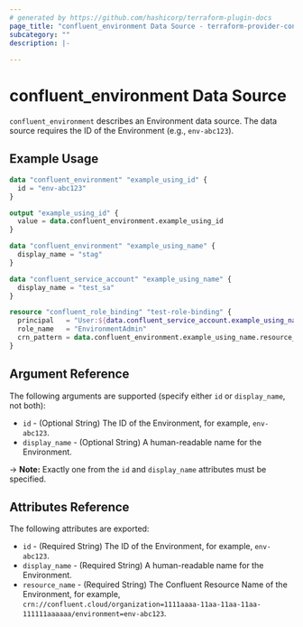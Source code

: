 ```yaml
---
# generated by https://github.com/hashicorp/terraform-plugin-docs
page_title: "confluent_environment Data Source - terraform-provider-confluent"
subcategory: ""
description: |-
  
---
```


# confluent_environment Data Source

`confluent_environment` describes an Environment data source. The data source requires the ID of the Environment (e.g., `env-abc123`).

## Example Usage

```terraform
data "confluent_environment" "example_using_id" {
  id = "env-abc123"
}

output "example_using_id" {
  value = data.confluent_environment.example_using_id
}

data "confluent_environment" "example_using_name" {
  display_name = "stag"
}

data "confluent_service_account" "example_using_name" {
  display_name = "test_sa"
}

resource "confluent_role_binding" "test-role-binding" {
  principal   = "User:${data.confluent_service_account.example_using_name.id}"
  role_name   = "EnvironmentAdmin"
  crn_pattern = data.confluent_environment.example_using_name.resource_name
}
```

<!-- schema generated by tfplugindocs -->
## Argument Reference

The following arguments are supported (specify either `id` or `display_name`, not both):

- `id` - (Optional String) The ID of the Environment, for example, `env-abc123`.
- `display_name` - (Optional String) A human-readable name for the Environment.

-> **Note:** Exactly one from the `id` and `display_name` attributes must be specified.

## Attributes Reference

The following attributes are exported:

- `id` - (Required String) The ID of the Environment, for example, `env-abc123`.
- `display_name` - (Required String) A human-readable name for the Environment.
- `resource_name` - (Required String) The Confluent Resource Name of the Environment, for example, `crn://confluent.cloud/organization=1111aaaa-11aa-11aa-11aa-111111aaaaaa/environment=env-abc123`.
